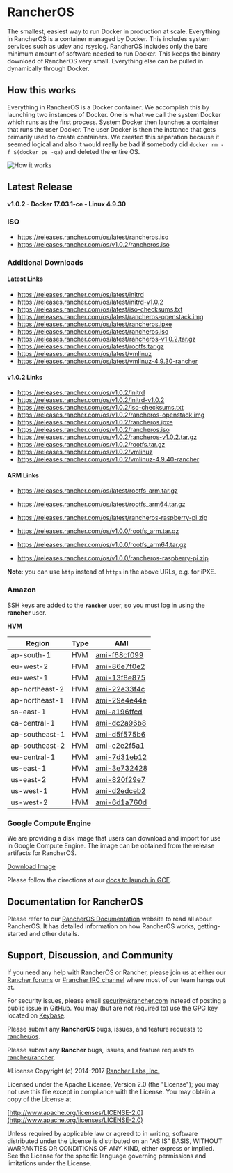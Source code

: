 # RancherOS

The smallest, easiest way to run Docker in production at scale.  Everything in RancherOS is a container managed by Docker.  This includes system services such as udev and rsyslog.  RancherOS includes only the bare minimum amount of software needed to run Docker.  This keeps the binary download of RancherOS very small.  Everything else can be pulled in dynamically through Docker.

## How this works

Everything in RancherOS is a Docker container.  We accomplish this by launching two instances of
Docker.  One is what we call the system Docker which runs as the first process.  System Docker then launches
a container that runs the user Docker.  The user Docker is then the instance that gets primarily
used to create containers.  We created this separation because it seemed logical and also
it would really be bad if somebody did `docker rm -f $(docker ps -qa)` and deleted the entire OS.

![How it works](docs/rancheros.png "How it works")

## Latest Release

**v1.0.2 - Docker 17.03.1-ce - Linux 4.9.30**

### ISO

- https://releases.rancher.com/os/latest/rancheros.iso
- https://releases.rancher.com/os/v1.0.2/rancheros.iso

### Additional Downloads

#### Latest Links

* https://releases.rancher.com/os/latest/initrd
* https://releases.rancher.com/os/latest/initrd-v1.0.2
* https://releases.rancher.com/os/latest/iso-checksums.txt
* https://releases.rancher.com/os/latest/rancheros-openstack.img
* https://releases.rancher.com/os/latest/rancheros.ipxe
* https://releases.rancher.com/os/latest/rancheros.iso
* https://releases.rancher.com/os/latest/rancheros-v1.0.2.tar.gz
* https://releases.rancher.com/os/latest/rootfs.tar.gz
* https://releases.rancher.com/os/latest/vmlinuz
* https://releases.rancher.com/os/latest/vmlinuz-4.9.30-rancher

#### v1.0.2 Links

* https://releases.rancher.com/os/v1.0.2/initrd
* https://releases.rancher.com/os/v1.0.2/initrd-v1.0.2
* https://releases.rancher.com/os/v1.0.2/iso-checksums.txt
* https://releases.rancher.com/os/v1.0.2/rancheros-openstack.img
* https://releases.rancher.com/os/v1.0.2/rancheros.ipxe
* https://releases.rancher.com/os/v1.0.2/rancheros.iso
* https://releases.rancher.com/os/v1.0.2/rancheros-v1.0.2.tar.gz
* https://releases.rancher.com/os/v1.0.2/rootfs.tar.gz
* https://releases.rancher.com/os/v1.0.2/vmlinuz
* https://releases.rancher.com/os/v1.0.2/vmlinuz-4.9.40-rancher

#### ARM Links

* https://releases.rancher.com/os/latest/rootfs_arm.tar.gz
* https://releases.rancher.com/os/latest/rootfs_arm64.tar.gz
* https://releases.rancher.com/os/latest/rancheros-raspberry-pi.zip

* https://releases.rancher.com/os/v1.0.0/rootfs_arm.tar.gz
* https://releases.rancher.com/os/v1.0.0/rootfs_arm64.tar.gz
* https://releases.rancher.com/os/v1.0.0/rancheros-raspberry-pi.zip

**Note**: you can use `http` instead of `https` in the above URLs, e.g. for iPXE.

### Amazon

SSH keys are added to the **`rancher`** user, so you must log in using the **rancher** user.

**HVM**

Region | Type | AMI |
-------|------|------
ap-south-1 | HVM | [ami-f68cf099](https://ap-south-1.console.aws.amazon.com/ec2/home?region=ap-south-1#launchInstanceWizard:ami=ami-f68cf099)
eu-west-2 | HVM | [ami-86e7f0e2](https://eu-west-2.console.aws.amazon.com/ec2/home?region=eu-west-2#launchInstanceWizard:ami=ami-86e7f0e2)
eu-west-1 | HVM | [ami-13f8e875](https://eu-west-1.console.aws.amazon.com/ec2/home?region=eu-west-1#launchInstanceWizard:ami=ami-13f8e875)
ap-northeast-2 | HVM | [ami-22e33f4c](https://ap-northeast-2.console.aws.amazon.com/ec2/home?region=ap-northeast-2#launchInstanceWizard:ami=ami-22e33f4c)
ap-northeast-1 | HVM | [ami-29e4e44e](https://ap-northeast-1.console.aws.amazon.com/ec2/home?region=ap-northeast-1#launchInstanceWizard:ami=ami-29e4e44e)
sa-east-1 | HVM | [ami-a196ffcd](https://sa-east-1.console.aws.amazon.com/ec2/home?region=sa-east-1#launchInstanceWizard:ami=ami-a196ffcd)
ca-central-1 | HVM | [ami-dc2a96b8](https://ca-central-1.console.aws.amazon.com/ec2/home?region=ca-central-1#launchInstanceWizard:ami=ami-dc2a96b8)
ap-southeast-1 | HVM | [ami-d5f575b6](https://ap-southeast-1.console.aws.amazon.com/ec2/home?region=ap-southeast-1#launchInstanceWizard:ami=ami-d5f575b6)
ap-southeast-2 | HVM | [ami-c2e2f5a1](https://ap-southeast-2.console.aws.amazon.com/ec2/home?region=ap-southeast-2#launchInstanceWizard:ami=ami-c2e2f5a1)
eu-central-1 | HVM | [ami-7d31eb12](https://eu-central-1.console.aws.amazon.com/ec2/home?region=eu-central-1#launchInstanceWizard:ami=ami-7d31eb12)
us-east-1 | HVM | [ami-3e732428](https://us-east-1.console.aws.amazon.com/ec2/home?region=us-east-1#launchInstanceWizard:ami=ami-3e732428)
us-east-2 | HVM | [ami-820f29e7](https://us-east-2.console.aws.amazon.com/ec2/home?region=us-east-2#launchInstanceWizard:ami=ami-820f29e7)
us-west-1 | HVM | [ami-d2edceb2](https://us-west-1.console.aws.amazon.com/ec2/home?region=us-west-1#launchInstanceWizard:ami=ami-d2edceb2)
us-west-2 | HVM | [ami-6d1a760d](https://us-west-2.console.aws.amazon.com/ec2/home?region=us-west-2#launchInstanceWizard:ami=ami-6d1a760d)


### Google Compute Engine

We are providing a disk image that users can download and import for use in Google Compute Engine. The image can be obtained from the release artifacts for RancherOS.

[Download Image](https://github.com/rancher/os/releases/download/v1.0.0/rancheros-v1.0.0.tar.gz)

Please follow the directions at our [docs to launch in GCE](http://docs.rancher.com/os/running-rancheros/cloud/gce/).

## Documentation for RancherOS

Please refer to our [RancherOS Documentation](http://docs.rancher.com/os/) website to read all about RancherOS. It has detailed information on how RancherOS works, getting-started and other details.

## Support, Discussion, and Community
If you need any help with RancherOS or Rancher, please join us at either our [Rancher forums](http://forums.rancher.com) or [#rancher IRC channel](http://webchat.freenode.net/?channels=rancher) where most of our team hangs out at.

For security issues, please email security@rancher.com instead of posting a public issue in GitHub.  You may (but are not required to) use the GPG key located on [Keybase](https://keybase.io/rancher).


Please submit any **RancherOS** bugs, issues, and feature requests to [rancher/os](//github.com/rancher/os/issues).

Please submit any **Rancher** bugs, issues, and feature requests to [rancher/rancher](//github.com/rancher/rancher/issues).

#License
Copyright (c) 2014-2017 [Rancher Labs, Inc.](http://rancher.com)

Licensed under the Apache License, Version 2.0 (the "License");
you may not use this file except in compliance with the License.
You may obtain a copy of the License at

[http://www.apache.org/licenses/LICENSE-2.0](http://www.apache.org/licenses/LICENSE-2.0)

Unless required by applicable law or agreed to in writing, software
distributed under the License is distributed on an "AS IS" BASIS,
WITHOUT WARRANTIES OR CONDITIONS OF ANY KIND, either express or implied.
See the License for the specific language governing permissions and
limitations under the License.

